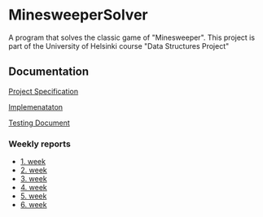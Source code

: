 # MinesweeperSolver
A program that solves the classic game of "Minesweeper". 
This project is part of the University of Helsinki course "Data Structures Project"

## Documentation

[Project Specification](https://github.com/Antsax/MinesweeperSolver/blob/master/documentation/project_specification.md)

[Implemenataton](https://github.com/Antsax/MinesweeperSolver/blob/master/documentation/implementation.md)

[Testing Document](https://github.com/Antsax/MinesweeperSolver/blob/master/documentation/testing.md)

### Weekly reports

* [1. week](https://github.com/Antsax/MinesweeperSolver/blob/master/documentation/weeklyReports/weeklyReport1.md)
* [2. week](https://github.com/Antsax/MinesweeperSolver/blob/master/documentation/weeklyReports/weeklyReport2.md)
* [3. week](https://github.com/Antsax/MinesweeperSolver/blob/master/documentation/weeklyReports/weeklyReport3.md)
* [4. week](https://github.com/Antsax/MinesweeperSolver/blob/master/documentation/weeklyReports/weeklyReport4.md)
* [5. week](https://github.com/Antsax/MinesweeperSolver/blob/master/documentation/weeklyReports/weeklyReport5.md)
* [6. week](https://github.com/Antsax/MinesweeperSolver/blob/master/documentation/weeklyReports/weeklyReport6.md)